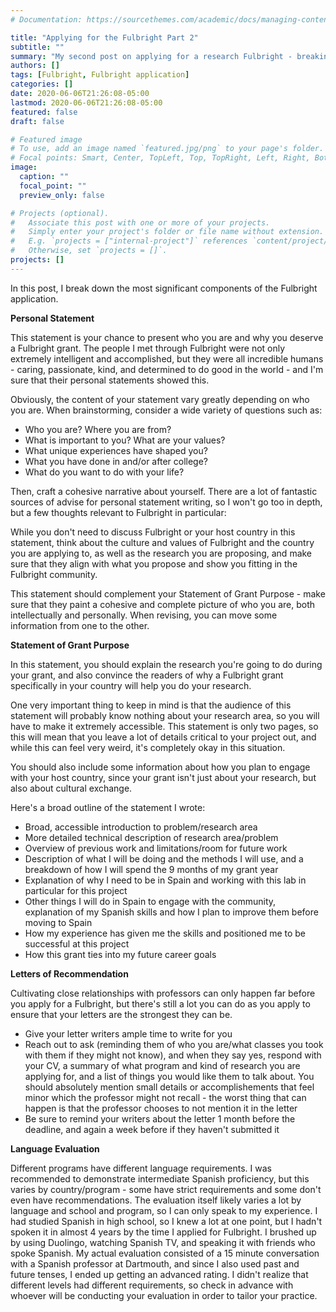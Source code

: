 ```yaml
---
# Documentation: https://sourcethemes.com/academic/docs/managing-content/

title: "Applying for the Fulbright Part 2"
subtitle: ""
summary: "My second post on applying for a research Fulbright - breaking down the different components of the application"
authors: []
tags: [Fulbright, Fulbright application]
categories: []
date: 2020-06-06T21:26:08-05:00
lastmod: 2020-06-06T21:26:08-05:00
featured: false
draft: false

# Featured image
# To use, add an image named `featured.jpg/png` to your page's folder.
# Focal points: Smart, Center, TopLeft, Top, TopRight, Left, Right, BottomLeft, Bottom, BottomRight.
image:
  caption: ""
  focal_point: ""
  preview_only: false

# Projects (optional).
#   Associate this post with one or more of your projects.
#   Simply enter your project's folder or file name without extension.
#   E.g. `projects = ["internal-project"]` references `content/project/deep-learning/index.md`.
#   Otherwise, set `projects = []`.
projects: []
---
```


In this post, I break down the most significant components of the Fulbright application.

**Personal Statement**

This statement is your chance to present who you are and why you deserve a Fulbright grant. The people I met through Fulbright were not only extremely intelligent and accomplished, but they were all incredible humans - caring, passionate, kind, and determined to do good in the world - and I'm sure that their personal statements showed this. 

Obviously, the content of your statement vary greatly depending on who you are. When brainstorming, consider a wide variety of questions such as:

- Who you are? Where you are from?
- What is important to you? What are your values?
- What unique experiences have shaped you?
- What you have done in and/or after college?
- What do you want to do with your life?

Then, craft a cohesive narrative about yourself. There are a lot of fantastic sources of advise for personal statement writing, so I won't go too in depth, but a few thoughts relevant to Fulbright in particular:

While you don't need to discuss Fulbright or your host country in this statement, think about the culture and values of Fulbright and the country you are applying to, as well as the research you are proposing, and make sure that they align with what you propose and show you fitting in the Fulbright community. 

This statement should complement your Statement of Grant Purpose - make sure that they paint a cohesive and complete picture of who you are, both intellectually and personally. When revising, you can move some information from one to the other.

**Statement of Grant Purpose**

In this statement, you should explain the research you're going to do during your grant, and also convince the readers of why a Fulbright grant specifically in your country will help you do your research.

One very important thing to keep in mind is that the audience of this statement will probably know nothing about your research area, so you will have to make it extremely accessible. This statement is only two pages, so this will mean that you leave a lot of details critical to your project out, and while this can feel very weird, it's completely okay in this situation.

You should also include some information about how you plan to engage with your host country, since your grant isn't just about your research, but also about cultural exchange.

Here's a broad outline of the statement I wrote:

- Broad, accessible introduction to problem/research area
- More detailed technical description of research area/problem
- Overview of previous work and limitations/room for future work
- Description of what I will be doing and the methods I will use, and a breakdown of how I will spend the 9 months of my grant year
- Explanation of why I need to be in Spain and working with this lab in particular for this project
- Other things I will do in Spain to engage with the community, explanation of my Spanish skills and how I plan to improve them before moving to Spain
- How my experience has given me the skills and positioned me to be successful at this project
- How this grant ties into my future career goals

**Letters of Recommendation**

Cultivating close relationships with professors can only happen far before you apply for a Fulbright, but there's still a lot you can do as you apply to ensure that your letters are the strongest they can be. 

- Give your letter writers ample time to write for you
- Reach out to ask (reminding them of who you are/what classes you took with them if they might not know), and when they say yes, respond with your CV, a summary of what program and kind of research you are applying for, and a list of things you would like them to talk about. You should absolutely mention small details or accomplishements that feel minor which the professor might not recall - the worst thing that can happen is that the professor chooses to not mention it in the letter
- Be sure to remind your writers about the letter 1 month before the deadline, and again a week before if they haven't submitted it

**Language Evaluation**

Different programs have different language requirements. I was recommended to demonstrate intermediate Spanish proficiency, but this varies by country/program - some have strict requirements and some don't even have recommendations. The evaluation itself likely varies a lot by language and school and program, so I can only speak to my experience. I had studied Spanish in high school, so I knew a lot at one point, but I hadn't spoken it in almost 4 years by the time I applied for Fulbright. I brushed up by using Duolingo, watching Spanish TV, and speaking it with friends who spoke Spanish. My actual evaluation consisted of a 15 minute conversation with a Spanish professor at Dartmouth, and since I also used past and future tenses, I ended up getting an advanced rating. I didn't realize that different levels had different requirements, so check in advance with whoever will be conducting your evaluation in order to tailor your practice.
